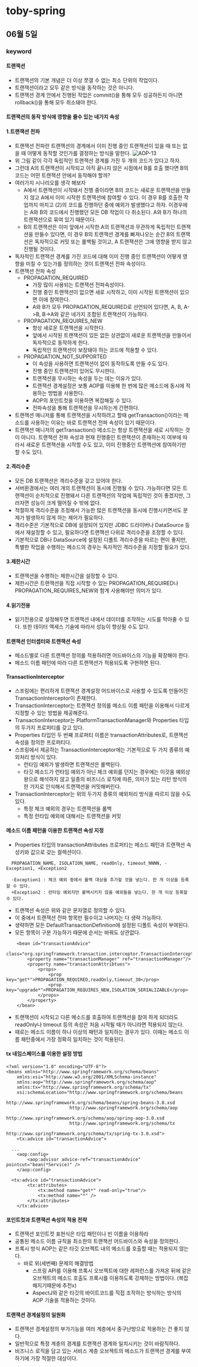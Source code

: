 # toby-spring

## 06월 5일

### keyword

#### 트랜잭션
- 트랜잭션의 기본 개념은 더 이상 쪼갤 수 없는 최소 단위의 작업이다.
- 트랜잭션이라고 모두 같은 방식을 동작하는 것은 아니다.
- 트랜잭션 경계 안에서 진행된 작업은 commit()을 통해 모두 성공하든지 아니면 rollback()을 통해 모두 취소돼야 한다.

#### 트랜잭션의 동작 방식에 영향을 줄수 있는 네가지 속성
#### 1.트랜잭션 전파
- 트랜잭션 전파란 트랜잭션의 경계에서 이미 진행 중인 트랜잭션이 있을 때 또는 없을 때 어떻게 동작할 것인가를 결정하는 방식을 말한다.
![AOP-13](/Toby-Spring/img/AOP-13.png)
- 위 그림 같이 각각 독립적인 트랜잭션 경계를 가진 두 개의 코드가 있다고 하자.
- 그런데 A의 트랜잭션이 시작되고 아직 끝나지 않은 시점에서 B를 호출 했다면 B의 코드는 어떤 트랜잭션 안에서 동작해야 할까?
- 여러가지 시나리오를 생각 해보자
  - A에서 트랜잭션이 시작돼서 진행 중이라면 B의 코드는 새로운 트랜잭션을 만들지 않고 A에서 이미 시작한 트랜잭션에 참여할 수 있다. 이 경우 B를 호출한 작업까지 마치고 (2)의 코드를 진행하던 중에 예외가 발생했다고 하자. 이경우에는 A와 B의 코드에서 진행했던 모든 DB 작업이 다 취소된다. A와 B가 하나의 트랜잭션으로 묶여 있기 때문이다.
  - B의 트랜잭션은 이미 앞에서 시작한 A의 트랜잭션과 무관하게 독립적인 트랜잭션을 만들수 있다면, 이 경우 B의 트랜잭션 경계를 빠져나오는 순간 B의 트랜잭션은 독자적으로 커밋 또는 롤백될 것이고, A 트랜잭션은 그에 영향을 받지 않고 진행될 것이다.
- 독자적인 트랜잭션 경계를 가진 코드에 대해 이미 진행 중인 트랜잭션이 어떻게 영향을 미칠 수 있는가를 정의하는 것이 트랜잭션 전파 속성이다.
- 트랜잭션 전파 속성
  - PROPAGATION_REQUIRED
    - 가장 많이 사용되는 트랜잭션 전파속성이다.
    - 진행 중인 트랜잭션이 없으면 새로 시작하고, 이미 시작된 트랜잭션이 있으면 이에 참여한다.
    - A와 B가 모두 PROPAGATION_REQUIRED로 선언되어 있다면, A, B, A->B, B->A와 같은 네가지 조합된 트랜잭션이 가능하다.
  - PROPAGATION_REQUIRES_NEW
    - 항상 새로운 트랜잭션을 시작한다.
    - 앞에서 시작된 트랜잭션이 있든 없든 상관없이 새로운 트랜잭션을 만들어서 독자적으로 동작하게 한다.
    - 독립적인 트랜잭션이 보장돼야 하는 코드에 적용할 수 있다.
  - PROPAGATION_NOT_SUPPORTED
    - 이 속성을 사용하면 트랜잭션이 없이 동작하도록 만들 수도 있다.
    - 진행 중인 트랜잭션이 있어도 무시한다.
    - 트랜잭션을 무시하는 속성을 두는 데는 이유가 있다.
    - 트랜잭션 경계설정은 보통 AOP를 이용해 한 번에 많은 메소드에 동시에 적용하는 방법을 사용한다.
    - AOP의 포인트컷을 이용하면 복잡해질 수 있다.
    - 전파속성을 통해 트랜잭션을 무시하는게 간편하다.
- 트랜잭션 매니저를 통해 트랜잭션을 시작하려고 할때 getTransaction()이라는 메소드를 사용하는 이유는 바로 트랜잭션 전파 속성이 있기 때문이다.
- 트랜잭션 매니저의 getTransaction() 메소드는 항상 트랜잭션을 새로 시작하는 것이 아니다. 트랜잭션 전파 속성과 현재 진행중인 트랜잭션이 존재하는지 여부에 따라서 새로운 트랜잭션을 시작할 수도 있고, 이미 진행중인 트랜잭션에 참여하기만 할 수도 있다.

#### 2.격리수준
- 모든 DB 트랜잭션은 격리수준을 갖고 있어야 한다.
- 서버환경에서는 여러 개의 트랜잭션이 동시에 진행될 수 있다. 가능하다면 모든 트랜잭션이 순차적으로 진행돼서 다른 트랜잭션의 작업에 독립적인 것이 좋겠지만, 그러자면 성능이 크게 떨어질 수 밖에 없다.
- 적절하게 격리수준을 조정해서 가능한 많은 트랜잭션을 동시에 진행시키면서도 문제가 발생하지 않게 하는 제어가 필요하다.
- 격리수준은 기본적으로 DB에 설정되어 있지만 JDBC 드라이버나 DataSource 등에서 재설정할 수 있고, 필요하다면 트랜잭션 다위로 격리수준을 조정할 수 있다.
- 기본적으로 DB나 DataSource에 설정된 디폴트 격리수준을 따르는 편이 좋지만, 특별한 작업을 수행하는 메소드의 경우는 독자적인 격리수준을 지정할 필요가 있다.

#### 3.제한시간
- 트랜잭션을 수행하는 제한시간을 설정할 수 있다.
- 제한시간은 트랜잭션을 직접 시작할 수 있는 PROPAGATION_REQUIRED나 PROPAGATION_REQUIRES_NEW와 함계 사용해야만 의미가 있다.

#### 4.읽기전용
- 읽기전용으로 설정해두면 트랜잭션 내에서 데이터를 조작하는 시도를 막아줄 수 있다. 또한 데이터 액세스 기술에 따라서 성능이 향상될 수도 있다.

#### 트랜잭션 인터셉터와 트랜잭션 속성
- 메소드별로 다른 트랜잭션 정의를 적용하려면 어드바이스의 기능을 확장해야 한다.
- 메소드 이름 패턴에 따라 다른 트랜잭션가 적용되도록 구현하면 된다.

#### TransactionInterceptor
- 스프링에는 편리하게 트랜잭션 경계설정 어드바이스로 사용할 수 있도록 만들어진 TransactionInterceptor이 존재한다.
- TransactionInterceptor는 트랜잭션 정의를 메소드 이름 패턴을 이용해서 다르게 지정할 수 있는 방법을 제공해준다.
- TransactionInterceptor는 PlatformTransactionManager와 Properties 타입의 두가지 프로퍼티를 갖고 있다.
- Properties 타입인 두 번째 프로퍼티 이름은 transactionAttributes로, 트랜잭션 속성을 정의한 프로퍼티다.
- 스프링에서 제공하는 TransactionInterceptor에는 기본적으로 두 가지 종류의 예외처리 방식이 있다.
  - 런타임 예외가 발생하면 트랜잭션은 롤백된다.
  - 타깃 메소드가 런타임 예외가 아닌 체크 예외를 던지는 경우에는 이것을 예외상왕으로 해석하지 않고 일종의 비즈니스 로직에 따른, 의미가 있는 리턴 방식의 한 가지로 인식해서 트랜잭션을 커밋해버린다.
- TransactionInterceptor는 위의 두가지 종류의 예외처리 방식을 따르지 않을 수도 있다.
  - 특정 체크 예외의 경우는 트랜잭션을 롤백
  - 특정 런타임 예외에 대해서는 트랜잭션을 커밋

#### 메소드 이름 패턴을 이용한 트랜잭션 속성 지정
- Properties 타입의 transactionAttributes 프로퍼티는 메소드 패턴과 트랜잭션 속성키와 값으로 갖는 컬렉션이다.
```{.java}
  PROPAGATION_NAME, ISOLATION_NAME, readOnly, timeout_NNNN, -Exception1, +Exception2

  -Exception1 : 체크 예외 중에서 롤백 대상을 추가할 것을 넣는다. 한 개 이상을 등록할 수 있다.
  +Exception2 : 런타임 예외지만 롤백시키지 않을 예외들을 넣는다. 한 개 이상 등록할 수 있다.
```
- 트랜잭션 속성은 위와 같은 문자열로 정의할 수 있다.
- 이 중에서 트랜잭션 전파 항목만 필수이고 나머지는 다 생략 가능하다.
- 생략하면 모든 DefaultTransactionDefinition에 설정된 디폴트 속성이 부여된다.
- 모든 항목이 구분 가능하기 때문에 순서는 바꿔도 상관없다.
```{.java}
	<bean id="transactionAdvice"
		  class="org.springframework.transaction.interceptor.TransactionInterceptor">
		<property name="transactionManager" ref="transactionManager"/>
		<property name="transactionAttribtues">
			<props>
				<prop key="get*">PROPAGATION_REQUIRED,readOnly,timeout_30</prop>
				<prop key="upgrade*">PROPAGATION_REQUIRES_NEW,ISOLATION_SERIALIZABLE</prop>
			</props>
		</property>
	</bean>
```
- 트랜잭션이 시작되고 다른 메소드를 호출하여 트랜잭션을 참여 하게 되더라도 readOnly나 timeout 등의 속성은 처음 시작될 때가 아니라면 적용되지 않는다.
- 때로는 메소드 이름이 하나 이상의 패턴과 일치하는 경우가 있다. 이때는 메소드 이름 패턴중에서 가장 정확히 일치하는 것이 적용된다.

#### tx 네임스페이스를 이용한 설정 방법
```{.java}
<?xml version="1.0" encoding="UTF-8"?>
<beans xmlns="http://www.springframework.org/schema/beans"
	xmlns:xsi="http://www.w3.org/2001/XMLSchema-instance"
	xmlns:aop="http://www.springframework.org/schema/aop"
	xmlns:tx="http://www.springframework.org/schema/tx"
	xsi:schemaLocation="http://www.springframework.org/schema/beans 
						http://www.springframework.org/schema/beans/spring-beans-3.0.xsd
						http://www.springframework.org/schema/aop 
						http://www.springframework.org/schema/aop/spring-aop-3.0.xsd
						http://www.springframework.org/schema/tx 
						http://www.springframework.org/schema/tx/spring-tx-3.0.xsd">
	<tx:advice id="transactionAdvice">

  ...
	<aop:config>
		<aop:advisor advice-ref="transactionAdvice" pointcut="bean(*Service)" />
	</aop:config>

  <tx:advice id="transactionAdvice">
		<tx:attributes>
			<tx:method name="get*" read-only="true"/>
			<tx:method name="*" />
		</tx:attributes> 
	</tx:advice>
```

#### 포인트컷과 트랜잭션 속성의 적용 전략
- 트랜잭션 포인트컷 표현식은 타입 패턴이나 빈 이름을 이용하라
- 공통된 메소드 이름 규칙을 최소한의 트랜잭션 어드바이스와 속성을 정의한다.
- 프록시 방식 AOP는 같은 타깃 오브젝트 내의 메소드를 호출할 때는 적용되지 않는다.
  - 바로 위(세번째) 문제의 해결방법
    - 스프링 API를 이용해 프록시 오브젝트에 대한 레퍼런스를 가져온 뒤에 같은 오브젝트의 메소드 호출도 프록시를 이용하도록 강제하는 방법이다. (복잡해지기때문에 추천x)
    - AspectJ와 같은 타깃의 바이트코드를 직접 조작하는 방식하는 방식의 AOP 기술을 적용하는 것이다.

#### 트랜잭션 경계설정의 일원화
- 트랜잭션 경계설정의 부가기능을 여러 계층에서 중구난방으로 적용하는 건 좋지 않다.
- 일반적으로 특정 계층의 경계를 트랜잭션 경계와 일치시키는 것이 바람직하다.
- 비즈니스 로직을 담고 있는 서비스 계층 오브젝트의 메소드가 트랜잭션 경계를 부여하기에 가장 적절한 대상이다.
